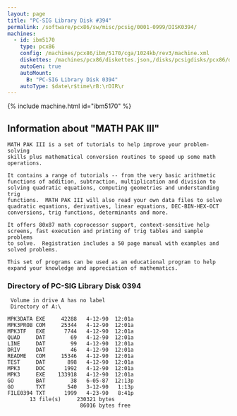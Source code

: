 ```yaml
---
layout: page
title: "PC-SIG Library Disk #394"
permalink: /software/pcx86/sw/misc/pcsig/0001-0999/DISK0394/
machines:
  - id: ibm5170
    type: pcx86
    config: /machines/pcx86/ibm/5170/cga/1024kb/rev3/machine.xml
    diskettes: /machines/pcx86/diskettes.json,/disks/pcsigdisks/pcx86/diskettes.json
    autoGen: true
    autoMount:
      B: "PC-SIG Library Disk 0394"
    autoType: $date\r$time\rB:\rDIR\r
---
```


{% include machine.html id="ibm5170" %}

## Information about "MATH PAK III"

    MATH PAK III is a set of tutorials to help improve your problem-solving
    skills plus mathematical conversion routines to speed up some math
    operations.
    
    It contains a range of tutorials -- from the very basic arithmetic
    functions of addition, subtraction, multiplication and division to
    solving quadratic equations, computing geometries and understanding trig
    functions.  MATH PAK III will also read your own data files to solve
    quadratic equations, derivatives, linear equations, DEC-BIN-HEX-OCT
    conversions, trig functions, determinants and more.
    
    It offers 80x87 math coprocessor support, context-sensitive help
    screens, fast execution and printing of trig tables and sample problems
    to solve.  Registration includes a 50 page manual with examples and
    solved problems.
    
    This set of programs can be used as an educational program to help
    expand your knowledge and appreciation of mathematics.

### Directory of PC-SIG Library Disk 0394

     Volume in drive A has no label
     Directory of A:\

    MPK3DATA EXE     42288   4-12-90  12:01a
    MPK3PROB COM     25344   4-12-90  12:01a
    MPK3TF   EXE      7744   4-12-90  12:01a
    QUAD     DAT        69   4-12-90  12:01a
    LINE     DAT        99   4-12-90  12:01a
    DRIV     DAT        46   4-12-90  12:01a
    README   COM     15346   4-12-90  12:01a
    TEST     DAT       898   4-12-90  12:01a
    MPK3     DOC      1992   4-12-90  12:01a
    MPK3     EXE    133918   4-12-90  12:01a
    GO       BAT        38   6-05-87  12:13p
    GO       TXT       540   3-12-90   1:13p
    FILE0394 TXT      1999   4-23-90   8:41p
           13 file(s)     230321 bytes
                           86016 bytes free
